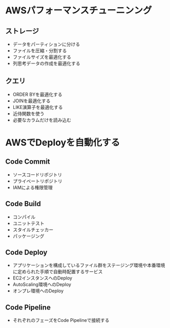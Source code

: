 # AWSパフォーマンスチューニンング
## ストレージ
* データをパーティションに分ける
* ファイルを圧縮・分割する
* ファイルサイズを最適化する
* 列思考データの作成を最適化する

## クエリ
* ORDER BYを最適化する
* JOINを最適化する
* LIKE演算子を最適化する
* 近侍関数を使う
* 必要なカラムだけを読み込む

# AWSでDeployを自動化する
## Code Commit
* ソースコードリポジトリ
* プライベートリポジトリ
* IAMによる権限管理

## Code Build
* コンパイル
* ユニットテスト
* スタイルチェッカー
* パッケージング

## Code Deploy
* アプリケーションを構成しているファイル群をステージング環境や本番環境に定められた手順で自動時配置するサービス
* EC2インスタンスへのDeploy
* AutoScaling環境へのDeploy
* オンプレ環境へのDeploy

## Code Pipeline
* それぞれのフェーズをCode Pipelineで接続する
